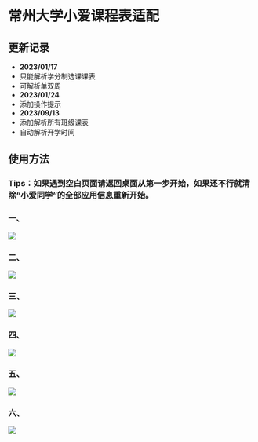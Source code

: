 # 常州大学小爱课程表适配

## 更新记录

- **2023/01/17**
- 只能解析学分制选课课表
- 可解析单双周
- **2023/01/24**
- 添加操作提示
- **2023/09/13**
- 添加解析所有班级课表
- 自动解析开学时间

## 使用方法

### Tips：如果遇到空白页面请返回桌面从第一步开始，如果还不行就清除“小爱同学“的全部应用信息重新开始。

### 一、
![](./introduce/1.png)

### 二、
![](./introduce/2.png)

### 三、
![](./introduce/3.png)

### 四、
![](./introduce/4.png)

### 五、
![](./introduce/5.png)

### 六、
![](./introduce/6.jpg)
